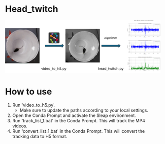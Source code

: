 # Head_twitch
![Overview](overview.png)

# How to use

1. Run 'video_to_h5.py'.
    - Make sure to update the paths according to your local settings.
3. Open the Conda Prompt and activate the Sleap environment.
4. Run 'track_list_1.bat' in the Conda Prompt. This will track the MP4 videos.
5. Run 'convert_list_1.bat' in the Conda Prompt. This will convert the tracking data to H5 format.
